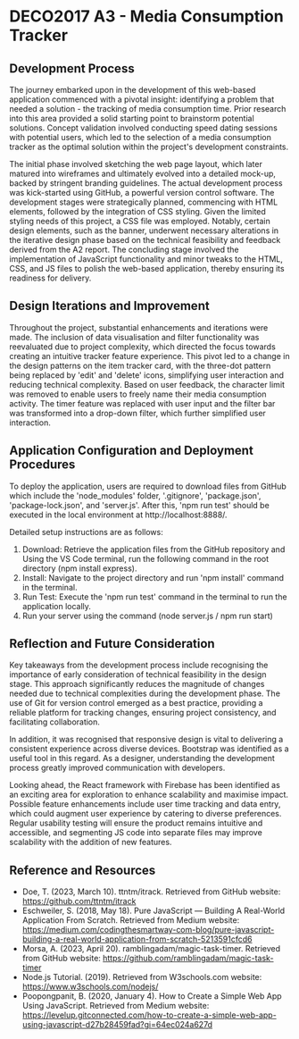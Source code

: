 # DECO2017 A3 - Media Consumption Tracker

## Development Process
The journey embarked upon in the development of this web-based application commenced with a pivotal insight: identifying a problem that needed a solution - the tracking of media consumption time. Prior research into this area provided a solid starting point to brainstorm potential solutions. Concept validation involved conducting speed dating sessions with potential users, which led to the selection of a media consumption tracker as the optimal solution within the project's development constraints.

The initial phase involved sketching the web page layout, which later matured into wireframes and ultimately evolved into a detailed mock-up, backed by stringent branding guidelines. The actual development process was kick-started using GitHub, a powerful version control software. The development stages were strategically planned, commencing with HTML elements, followed by the integration of CSS styling. Given the limited styling needs of this project, a CSS file was employed. Notably, certain design elements, such as the banner, underwent necessary alterations in the iterative design phase based on the technical feasibility and feedback derived from the A2 report. The concluding stage involved the implementation of JavaScript functionality and minor tweaks to the HTML, CSS, and JS files to polish the web-based application, thereby ensuring its readiness for delivery.


## Design Iterations and Improvement
Throughout the project, substantial enhancements and iterations were made. The inclusion of data visualisation and filter functionality was reevaluated due to project complexity, which directed the focus towards creating an intuitive tracker feature experience. This pivot led to a change in the design patterns on the item tracker card, with the three-dot pattern being replaced by 'edit' and 'delete' icons, simplifying user interaction and reducing technical complexity. Based on user feedback, the character limit was removed to enable users to freely name their media consumption activity. The timer feature was replaced with user input and the filter bar was transformed into a drop-down filter, which further simplified user interaction.

## Application Configuration and Deployment Procedures
To deploy the application, users are required to download files from GitHub which include the 'node_modules' folder, '.gitignore', 'package.json', 'package-lock.json', and 'server.js'. After this, 'npm run test' should be executed in the local environment at http://localhost:8888/.

Detailed setup instructions are as follows:

1. Download: Retrieve the application files from the GitHub repository and Using the VS Code terminal, run the following command in the root directory (npm install express).
2. Install: Navigate to the project directory and run 'npm install' command in the terminal.
3. Run Test: Execute the 'npm run test' command in the terminal to run the application locally.
4. Run your server using the command (node server.js / npm run start) 

## Reflection and Future Consideration
Key takeaways from the development process include recognising the importance of early consideration of technical feasibility in the design stage. This approach significantly reduces the magnitude of changes needed due to technical complexities during the development phase. The use of Git for version control emerged as a best practice, providing a reliable platform for tracking changes, ensuring project consistency, and facilitating collaboration.

In addition, it was recognised that responsive design is vital to delivering a consistent experience across diverse devices. Bootstrap was identified as a useful tool in this regard. As a designer, understanding the development process greatly improved communication with developers.

Looking ahead, the React framework with Firebase has been identified as an exciting area for exploration to enhance scalability and maximise impact. Possible feature enhancements include user time tracking and data entry, which could augment user experience by catering to diverse preferences. Regular usability testing will ensure the product remains intuitive and accessible, and segmenting JS code into separate files may improve scalability with the addition of new features.

## Reference and Resources
- Doe, T. (2023, March 10). ttntm/itrack. Retrieved from GitHub website: https://github.com/ttntm/itrack
- Eschweiler, S. (2018, May 18). Pure JavaScript — Building A Real-World Application From Scratch. Retrieved from Medium website: https://medium.com/codingthesmartway-com-blog/pure-javascript-building-a-real-world-application-from-scratch-5213591cfcd6
- Morsa, A. (2023, April 20). ramblingadam/magic-task-timer. Retrieved from GitHub website: https://github.com/ramblingadam/magic-task-timer
- Node.js Tutorial. (2019). Retrieved from W3schools.com website: https://www.w3schools.com/nodejs/
- Poopongpanit, B. (2020, January 4). How to Create a Simple Web App Using JavaScript. Retrieved from Medium website: https://levelup.gitconnected.com/how-to-create-a-simple-web-app-using-javascript-d27b28459fad?gi=64ec024a627d
